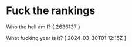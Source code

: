 # Fuck the rankings

Who the hell am I?
{ 2636137 }

What fucking year is it?
[ 2024-03-30T01:12:15Z ]
